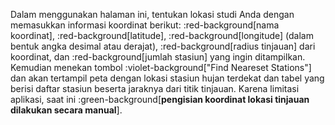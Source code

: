 Dalam menggunakan halaman ini, tentukan lokasi studi Anda dengan memasukkan informasi koordinat berikut: :red-background[nama koordinat], :red-background[latitude], :red-background[longitude] (dalam bentuk angka desimal atau derajat), :red-background[radius tinjauan] dari koordinat, dan :red-background[jumlah stasiun] yang ingin ditampilkan. Kemudian menekan tombol :violet-background["Find Neareset Stations"] dan akan tertampil peta dengan lokasi stasiun hujan terdekat dan tabel yang berisi daftar stasiun beserta jaraknya dari titik tinjauan. Karena limitasi aplikasi, saat ini :green-background[**pengisian koordinat lokasi tinjauan dilakukan secara manual**].
